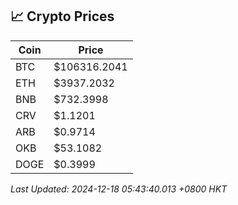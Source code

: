 ## 📈 Crypto Prices

| Coin | Price |
| ---- | ----- |
| BTC | $106316.2041 |
| ETH | $3937.2032 |
| BNB | $732.3998 |
| CRV | $1.1201 |
| ARB | $0.9714 |
| OKB | $53.1082 |
| DOGE | $0.3999 |

_Last Updated: 2024-12-18 05:43:40.013 +0800 HKT_